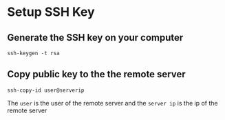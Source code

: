 # Setup SSH Key

## Generate the SSH key on your computer

```
ssh-keygen -t rsa
```

## Copy public key to the the remote server

```
ssh-copy-id user@serverip
```

The `user` is the user of the remote server and the `server ip` is the ip of the remote server
